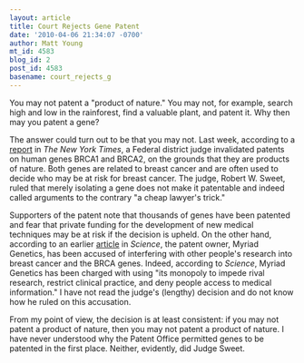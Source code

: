 ```yaml
---
layout: article
title: Court Rejects Gene Patent
date: '2010-04-06 21:34:07 -0700'
author: Matt Young
mt_id: 4583
blog_id: 2
post_id: 4583
basename: court_rejects_g
---
```

You may not patent a "product of nature." You may not, for example, search high and low in the rainforest, find a valuable plant, and patent it. Why then may you patent a gene?

The answer could turn out to be that you may not. Last week, according to a [report](http://www.nytimes.com/2010/03/30/business/30gene.html) in _The New York Times_, a Federal district judge invalidated patents on human genes BRCA1 and BRCA2, on the grounds that they are products of nature. Both genes are related to breast cancer and are often used to decide who may be at risk for breast cancer.  The judge, Robert W. Sweet, ruled that merely isolating a gene does not make it patentable and indeed called arguments to the contrary "a cheap lawyer's trick."

Supporters of the patent note that thousands of genes have been patented and fear that private funding for the development of new medical techniques may be at risk if the decision is upheld. On the other hand, according to an earlier [article](http://www.sciencemag.org/cgi/content/full/sci;324/5930/1000-a ) in _Science_, the patent owner, Myriad Genetics, has been accused of interfering with other people's research into breast cancer and the BRCA genes. Indeed, according to _Science_, Myriad Genetics has been charged with using "its monopoly to impede rival research, restrict clinical practice, and deny people access to medical information." I have not read the judge's (lengthy) decision and do not know how he ruled on this accusation.

From my point of view, the decision is at least consistent: if you may not patent a product of nature, then you may not patent a product of nature. I have never understood why the Patent Office permitted genes to be patented in the first place. Neither, evidently, did Judge Sweet.
